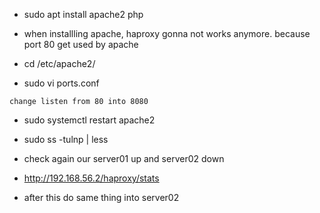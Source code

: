- sudo apt install apache2 php

- when installling apache, haproxy gonna not works anymore. because port 80 get used by apache

- cd /etc/apache2/
- sudo vi ports.conf 
```
change listen from 80 into 8080
```
- sudo systemctl restart apache2
- sudo ss -tulnp | less

- check again our server01 up and server02 down
- http://192.168.56.2/haproxy/stats

- after this do same thing into server02